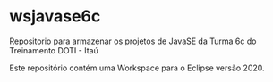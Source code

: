 # wsjavase6c
Repositorio para armazenar os projetos de JavaSE da Turma 6c do Treinamento DOTI - Itaú

Este repositório contém uma Workspace para o Eclipse versão 2020.
